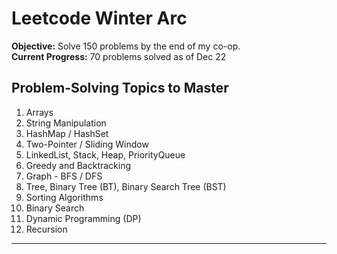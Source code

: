 # Leetcode Winter Arc

**Objective:** Solve 150 problems by the end of my co-op.  
**Current Progress:** 70 problems solved as of Dec 22

## Problem-Solving Topics to Master

1. Arrays
2. String Manipulation
3. HashMap / HashSet
4. Two-Pointer / Sliding Window
5. LinkedList, Stack, Heap, PriorityQueue
6. Greedy and Backtracking
7. Graph - BFS / DFS
8. Tree, Binary Tree (BT), Binary Search Tree (BST)
9. Sorting Algorithms
10. Binary Search
11. Dynamic Programming (DP)
12. Recursion

---
